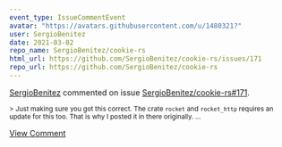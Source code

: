 ```yaml
---
event_type: IssueCommentEvent
avatar: "https://avatars.githubusercontent.com/u/1480321?"
user: SergioBenitez
date: 2021-03-02
repo_name: SergioBenitez/cookie-rs
html_url: https://github.com/SergioBenitez/cookie-rs/issues/171
repo_url: https://github.com/SergioBenitez/cookie-rs
---
```


<a href='https://github.com/SergioBenitez' target='_blank'>SergioBenitez</a> commented on issue <a href='https://github.com/SergioBenitez/cookie-rs/issues/171' target='_blank'>SergioBenitez/cookie-rs#171</a>.

<small>> Just making sure you got this correct. The crate `rocket` and `rocket_http` requires an update for this too. That is why I posted it in there originally....</small>

<a href='https://github.com/SergioBenitez/cookie-rs/issues/171' target='_blank'>View Comment</a>